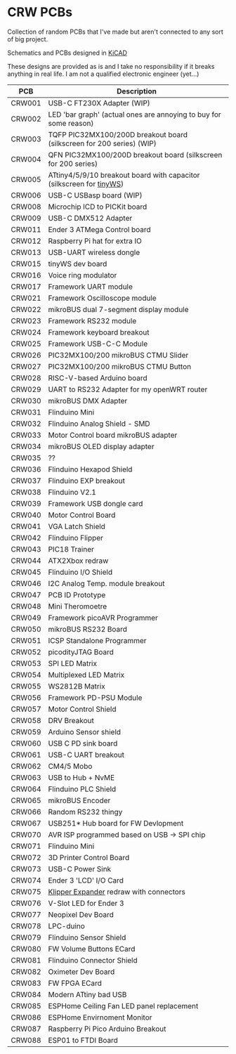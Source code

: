 # CRW PCBs

Collection of random PCBs that I've made but aren't connected to any sort of big project.

Schematics and PCBs designed in [KiCAD](https://www.kicad.org/)

These designs are provided as is and I take no responsibility if it breaks anything in real life. I am not a qualified electronic engineer (yet...)

| PCB    | Description                                                                                                           |
| ------ | --------------------------------------------------------------------------------------------------------------------- |
| CRW001 | USB-C FT230X Adapter (WIP)                                                                                            |
| CRW002 | LED 'bar graph' (actual ones are annoying to buy for some reason)                                                     |
| CRW003 | TQFP PIC32MX100/200D breakout board (silkscreen for 200 series) (WIP)                                                 |
| CRW004 | QFN PIC32MX100/200D breakout board (silkscreen for 200 series)                                                        |
| CRW005 | ATtiny4/5/9/10 breakout board with capacitor (silkscreen for [tinyWS](https://github.com/DarkMagicSource/tinyws))     |
| CRW006 | USB-C USBasp board (WIP)                                                                                              |
| CRW008 | Microchip ICD to PICKit board                                                                                         |
| CRW009 | USB-C DMX512 Adapter                                                                                                  |
| CRW011 | Ender 3 ATMega Control board                                                                                          |
| CRW012 | Raspberry Pi hat for extra IO                                                                                         |
| CRW013 | USB-UART wireless dongle                                                                                              |
| CRW015 | tinyWS dev board                                                                                                      |
| CRW016 | Voice ring modulator                                                                                                  |
| CRW017 | Framework UART module                                                                                                 |
| CRW021 | Framework Oscilloscope module                                                                                         |
| CRW022 | mikroBUS dual 7-segment display module                                                                                |
| CRW023 | Framework RS232 module                                                                                                |
| CRW024 | Framework keyboard breakout                                                                                           |
| CRW025 | Framework USB-C-C Module                                                                                              |
| CRW026 | PIC32MX100/200 mikroBUS CTMU Slider                                                                                   |
| CRW027 | PIC32MX100/200 mikroBUS CTMU Button                                                                                   |
| CRW028 | RISC-V-based Arduino board                                                                                            |
| CRW029 | UART to RS232 Adapter for my openWRT router                                                                           |
| CRW030 | mikroBUS DMX Adapter                                                                                                  |
| CRW031 | Flinduino Mini                                                                                                        |
| CRW032 | Flinduino Analog Shield - SMD                                                                                         |
| CRW033 | Motor Control board mikroBUS adapter                                                                                  |
| CRW034 | mikroBUS OLED display adapter                                                                                         |
| CRW035 | ??                                                                                                                    |
| CRW036 | Flinduino Hexapod Shield                                                                                              |
| CRW037 | Flinduino EXP breakout                                                                                                |
| CRW038 | Flinduino V2.1                                                                                                        |
| CRW039 | Framework USB dongle card                                                                                             |
| CRW040 | Motor Control Board                                                                                                   |
| CRW041 | VGA Latch Shield                                                                                                      |
| CRW042 | Flinduino Flipper                                                                                                     |
| CRW043 | PIC18 Trainer                                                                                                         |
| CRW044 | ATX2Xbox redraw                                                                                                       |
| CRW045 | Flinduino I/O Shield                                                                                                  |
| CRW046 | I2C Analog Temp. module breakout                                                                                      |
| CRW047 | PCB ID Prototype                                                                                                      |
| CRW048 | Mini Theromoetre                                                                                                      |
| CRW049 | Framework picoAVR Programmer                                                                                          |
| CRW050 | mikroBUS RS232 Board                                                                                                  |
| CRW051 | ICSP Standalone Programmer                                                                                            |
| CRW052 | picodityJTAG Board                                                                                                    |
| CRW053 | SPI LED Matrix                                                                                                        |
| CRW054 | Multiplexed LED Matrix                                                                                                |
| CRW055 | WS2812B Matrix                                                                                                        |
| CRW056 | Framework PD-PSU Module                                                                                               |
| CRW057 | Motor Control Shield                                                                                                  |
| CRW058 | DRV Breakout                                                                                                          |
| CRW059 | Arduino Sensor shield                                                                                                 |
| CRW060 | USB C PD sink board                                                                                                   |
| CRW061 | USB-C UART breakout                                                                                                   |
| CRW062 | CM4/5 Mobo                                                                                                            |
| CRW063 | USB to Hub + NvME                                                                                                     |
| CRW064 | Flinduino PLC Shield                                                                                                  |
| CRW065 | mikroBUS Encoder                                                                                                      |
| CRW066 | Random RS232 thingy                                                                                                   |
| CRW067 | USB251\* Hub board for FW Devlopment                                                                                  |
| CRW070 | AVR ISP programmed based on USB -> SPI chip                                                                           |
| CRW071 | Flinduino Mini                                                                                                        |
| CRW072 | 3D Printer Control Board                                                                                              |
| CRW073 | USB-C Power Sink                                                                                                      |
| CRW074 | Ender 3 'LCD' I/O Card                                                                                                |
| CRW075 | [Klipper Expander](https://github.com/VoronDesign/Voron-Hardware/tree/master/Klipper_Expander) redraw with connectors |
| CRW076 | V-Slot LED for Ender 3                                                                                                |
| CRW077 | Neopixel Dev Board                                                                                                    |
| CRW078 | LPC-duino                                                                                                             |
| CRW079 | Flinduino Sensor Shield                                                                                               |
| CRW080 | FW Volume Buttons ECard                                                                                               |
| CRW081 | Flinduino Connector Shield                                                                                            |
| CRW082 | Oximeter Dev Board                                                                                                    |
| CRW083 | FW FPGA ECard                                                                                                         |
| CRW084 | Modern ATtiny bad USB                                                                                                 |
| CRW085 | ESPHome Ceiling Fan LED panel replacement                                                                             |
| CRW086 | ESPHome Envirnoment Monitor                                                                                           |
| CRW087 | Raspberry Pi Pico Arduino Breakout                                                                                    |
| CRW088 | ESP01 to FTDI Board                                                                                                   |
